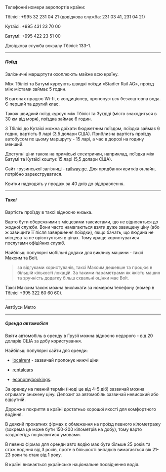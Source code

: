 Телефонні номери аеропортів країни:

Тбілісі: +995 32 231 04 21 (довідкова служба:  231 03 41, 231 04 21)

Кутаїсі: +995 431 23 70 00

Батумі: +995 422 23 51 00

Довідкова служба вокзалу Тбілісі: 133-1.

***

##### Поїзд

Залізничні маршртути охоплюють майже всю країну.

Між Тбілісі та Батумі курсують швидкі поїзди «Stadler Rail AG», проїзд між містами займає 5 годин.

В вагонах працює Wi-fi, є кондиціонер, пропонується безкоштовна вода. Є перший та другий клас.


Також швидкий поїзд курсує між Тбілісі та Зугдіді (місто знаходиться в 30 км від моря), поїздка займає 6 годин.


З Тбілісі до Кутаїсі можна доїхати бюджетним поїздом, поїздка займає 6 годин, вартість 9 ларі (3,5 долари США). Приблизна вартість проїзду автобусом по цьому маршруту - 15 ларі, а час в дорозі на годину менший.

Доступні ціни також на приміські електрички, наприклад, поїздка між Батумі та Кутаїсі коштує 15 ларі (5,5 долари США). 

Сайт грузинської залізниці - [railway.ge](https://www.railway.ge/). Для придбання квитків онлайн, потрібно зареєструватися.

Квитки надходять у продаж за 40 днів до відправлення.

***

##### Таксі


Вартість проїзду в таксі відносно низька. 

Варто бути обережними з місцевими таксистами, що не відносяться до жодної служби. Вони часто намагаються взяти дуже завищену ціну (або ж завищити її після завершення поїздки), якщо бачать, що людина не місцева та не орієнтується в цінах. Тому краще користуватися послугами офіційних служб. 

Найбільш популярні мобільні додаки для виклику машини - таксі Максим та Bolt.

> за відгуками користувачів, таксі Максим дешевше та процює в більшій кількості локацій. За такими параметрами як якість машин та зручність додатку більш схвальні оцінки має Bolt.

Таксі Максим також можна викликати за номером телефону (номер в Тбілісі +995 322 60 60 60).

***


Автбуси Metro

***

##### Оренда автомобіля

Взяти автомобіль в оренду в Грузії можна відносно недорого - від 20 доларів США за добу користування.

Найбільш популярні сайти для оренди:

- [localrent](https://localrent.com/ru/georgia/tbilisi/?marker=taksi-v-gruzii&r=1567) - зазвичай пропонує нижчі ціни

- [rentalcars](https://www.rentalcars.com/uk/)

- [economybookings](https://www.economybookings.com/?btag=travelpayouts&tpo_uid=608501706fd54c3eaf1af7a116-82413).

За оренду на певний термін (іноді це від 4-5 діб) зазвичай можна отримати знижену ціну. Депозит за автомобіль зазвичай невисокий або відсутній.

Дорожне покриття в країні достатньо хорошої якості для комфортного водіння.

В деякий прокатних фірмах є обмеження на проїзд певного кілометражу (зокрема це може бути 150-200 кілометрів на добу), тому варто заздалегідь поцікавитися умовами.

В певних фірмах для оренди авто водію має бути більше 25 років та стаж водіння від 3 років, проте в більшості випадків вимагається вік 21-23 роки та стаж від 1 року.

В країні визнається українське національне посвідчення водія.